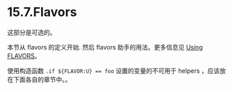 # 15.7.Flavors

这部分是可选的。

本节从 flavors 的定义开始. 然后 flavors 助手的用法。更多信息见 [Using FLAVORS](https://docs.freebsd.org/en/books/porters-handbook/flavors/index.html#flavors-using)。

使用构造函数 `.if ${FLAVOR:U} == foo` 设置的变量的不可用于 helpers ，应该放在下面各自的章节中。。

